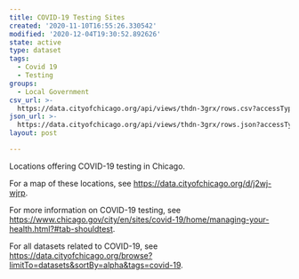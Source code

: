 ```yaml
---
title: COVID-19 Testing Sites
created: '2020-11-10T16:55:26.330542'
modified: '2020-12-04T19:30:52.892626'
state: active
type: dataset
tags:
  - Covid 19
  - Testing
groups:
  - Local Government
csv_url: >-
  https://data.cityofchicago.org/api/views/thdn-3grx/rows.csv?accessType=DOWNLOAD
json_url: >-
  https://data.cityofchicago.org/api/views/thdn-3grx/rows.json?accessType=DOWNLOAD
layout: post

---
```

Locations offering COVID-19 testing in Chicago.

For a map of these locations, see https://data.cityofchicago.org/d/j2wj-wjrp.

For more information on COVID-19 testing, see https://www.chicago.gov/city/en/sites/covid-19/home/managing-your-health.html?#tab-shouldtest.

For all datasets related to COVID-19, see https://data.cityofchicago.org/browse?limitTo=datasets&sortBy=alpha&tags=covid-19.
